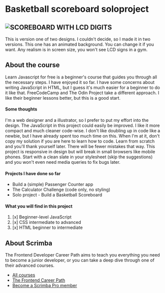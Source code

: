 # Basketball scoreboard soloproject

## ![SCOREBOARD WITH LCD DIGITS](/assets/images/bbclcd.gif)

This is version one of two designs. I couldn't decide, so I made it in two versions. This one has an animated background. You can change it if you want. Any realism is in screen size, you won't see LCD signs in a gym.

## About the course

Learn Javascript for free is a beginner's course that guides you through all the necessary steps. I have enjoyed it so far. I have some concerns about writing JavaScript in HTML, but I guess it's much easier for a beginner to do it like that. FreeCodeCamp and The Odin Project take a different approach. I like their beginner lessons better, but this is a good start.

#### Some thoughts

I'm a web designer and a illustrator, so I prefer to put my effort into the design. The JavaScript in this project could easily be improved. I like it more compact and much cleaner code-wise. I don't like doubling up in code like a newbie, but I have already spent too much time on this. When I'm at it, don't copy my solution if you are here to learn how to code. Learn from scratch and you'll thank yourself later. There will be fewer mistakes that way. This project is responsive in design but will break in small browsers like mobile phones. Start with a clean slate in your stylesheet (skip the suggestions) and you won't even need media queries to fix bugs later.

#### Projects I have done so far

- Build a (simple) Passenger Counter app
- The Calculator Challenge (code only, no styling)
- Solo project - Build a Basketball Scoreboard

#### What you will find in this project

1.  [x] Beginner-level JavaScript
2.  [x] CSS intermediate to advanced
3.  [x] HTML beginner to intermediate

## About Scrimba

The Frontend Developer Career Path aims to teach you everything you need to become a junior developer, or you can take a deep dive through one of their advanced courses.

- [All courses](https://scrimba.com/allcourses)
- [The Frontend Career Path](https://scrimba.com/learn/frontend)
- [Become a Scrimba Pro member](https://scrimba.com/pricing)
